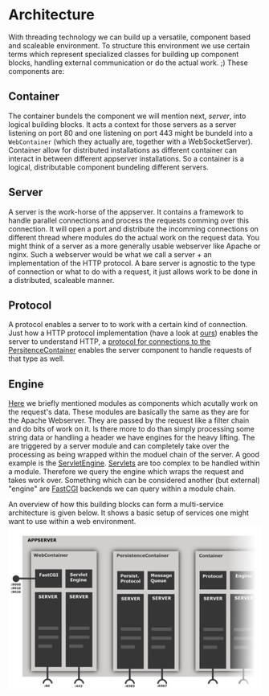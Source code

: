 # Architecture

With threading technology we can build up a versatile, component based and scaleable environment.
To structure this environment we use certain terms which represent specialized classes for building up component blocks, handling external communication or do the actual work. ;)
These components are:

## Container
The container bundels the component we will mention next, *server*, into logical building blocks.
It acts a context for those servers as a server listening on port 80 and one listening on port 443 might
be bundeld into a `WebContainer` (which they actually are, together with a WebSocketServer).
Container allow for distributed installations as different container can interact in between different appserver installations.
So a container is a logical, distributable component bundeling different servers.

## Server
A server is the work-horse of the appserver. It contains a framework to handle parallel connections and process the requests comming over this connection. It will open a port and distribute the incomming connections on different thread where modules do the actual work on the request data.
You might think of a server as a more generally usable webserver like Apache or nginx.
Such a webserver would be what we call a server + an implementation of the HTTP protocol.
A bare server is agnostic to the type of connection or what to do with a request, it just allows work to be done in a distributed, scaleable manner.

## Protocol
A protocol enables a server to to work with a certain kind of connection. Just how a HTTP protocol implementation (have a look at [ours](<https://github.com/techdivision/TechDivision_Http>)) enables the server to understand HTTP, a [protocol for connections to the PersitenceContainer](<https://github.com/techdivision/TechDivision_PersistenceContainerProtocol>) enables the server component to handle requests of that type as well.

## Engine
[Here](<#server>) we briefly mentioned modules as components which acutally work on the request's data.
These modules are basically the same as they are for the Apache Webserver. They are passed by the request like a filter chain and do bits of work on it.
Is there more to do than simply processing some string data or handling a header we have engines for the heavy lifting.
The are triggered by a server module and can completely take over the processing as being wrapped within the moduel chain of the server. 
A good example is the [ServletEngine](<https://github.com/techdivision/TechDivision_ServletEngine>).
[Servlets](<http://en.wikipedia.org/wiki/Servlet>) are too complex to be handled within a module.
Therefore we query the engine which wraps the request and takes work over.
Something which can be considered another (but external) "engine" are [FastCGI](<http://en.wikipedia.org/wiki/FastCGI>) backends we can query within a module chain.


An overview of how this building blocks can form a multi-service architecture is given below.
It shows a basic setup of services one might want to use within a web environment.
![myfirstapp landing page](../../images/architecture.png)
